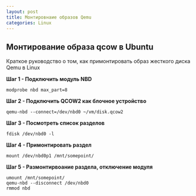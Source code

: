 ```yaml
---
layout: post
title: Монтировнаие образов Qemu  
categories: Linux
---
```


Монтирование образа qcow в Ubuntu
-------------------------------

Краткое руководство о том, как примонтировать образ жесткого диска Qemu в Linux

**Шаг 1 - Подключить модуль NBD**
    
    modprobe nbd max_part=8

**Шаг 2 - Подключить QCOW2 как блочное устройство**

    qemu-nbd --connect=/dev/nbd0 ~/vm/disk.qcow2

**Шаг 3 - Посмотреть список разделов**

    fdisk /dev/nbd0 -l

**Шаг 4 - Примонтировать раздел**

    mount /dev/nbd0p1 /mnt/somepoint/

**Шаг 5 - Размонтирвоание раздела, отключение модуля**

    umount /mnt/somepoint/
    qemu-nbd --disconnect /dev/nbd0
    rmmod nbd
